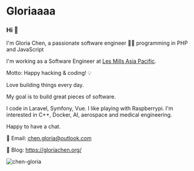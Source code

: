 # Gloriaaaa


### Hi :wave:

I'm Gloria Chen, a passionate software engineer 👩‍💻 programming in PHP and JavaScript

I'm working as a Software Engineer at <a href="https://www.lesmills.com.au/" target="_blank">Les Mills Asia Pacific</a>. 

Motto: Happy hacking & coding! 💡 

Love building things every day.

My goal is to build great pieces of software.

I code in Laravel, Symfony, Vue. I like playing with Raspberrypi. I'm interested in C++, Docker, AI, aerospace and medical engineering.

Happy to have a chat.

:email: Email: chen.gloria@outlook.com

:notebook_with_decorative_cover: Blog: <https://gloriachen.org/>

<img src="https://github-readme-stats.vercel.app/api?username=chen-gloria&count_private=true&bg_color=30,e96443,904e95&title_color=fff&text_color=fff&show_icons=true&icon_color=fff" alt="chen-gloria" />
